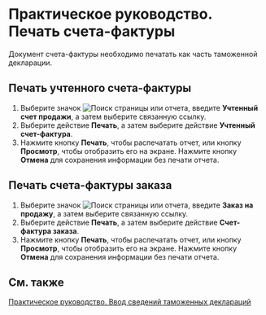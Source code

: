# Практическое руководство. Печать счета-фактуры

 Документ счета-фактуры необходимо печатать как часть таможенной декларации.

 

## Печать учтенного счета-фактуры 

1. Выберите значок ![Поиск страницы или отчета](), введите **Учтенный счет продажи**, а затем выберите связанную ссылку.
2. Выберите действие **Печать**, а затем выберите действие **Учтенный счет-фактура**.
3. Нажмите кнопку **Печать**, чтобы распечатать отчет, или кнопку **Просмотр**, чтобы отобразить его на экране. Нажмите кнопку **Отмена** для сохранения информации без печати отчета.

 

## Печать счета-фактуры заказа 

1. Выберите значок ![Поиск страницы или отчета](), введите **Заказ на продажу**, а затем выберите связанную ссылку.
2. Выберите действие **Печать**, а затем выберите действие **Счет-фактура заказа**.
3. Нажмите кнопку **Печать**, чтобы распечатать отчет, или кнопку **Просмотр**, чтобы отобразить его на экране. Нажмите кнопку **Отмена** для сохранения информации без печати отчета.

 

## См. также

[Практическое руководство. Ввод сведений таможенных деклараций](https://github.com/DianaMalina/dynamics365smb-docs/edit/live/business-central/LocalFunctionality/Russia/how-to-enter-custom-declarations-information.md)